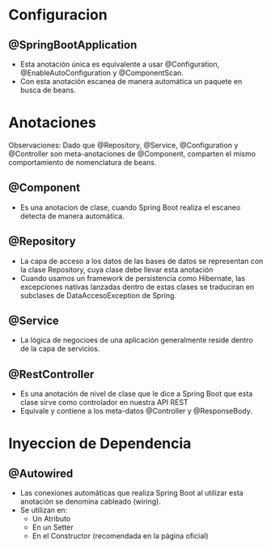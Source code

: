 # Configuracion
## @SpringBootApplication
- Esta anotación única es equivalente a usar @Configuration, @EnableAutoConfiguration y @ComponentScan.
- Con esta anotación escanea de manera automática un paquete en busca de beans.

# Anotaciones
Observaciones: Dado que @Repository, @Service, @Configuration y @Controller son meta-anotaciones de @Component, comparten el mismo comportamiento de nomenclatura de beans.

## @Component
- Es una anotacion de clase, cuando Spring Boot realiza el escaneo detecta de manera automática.

## @Repository
- La capa de acceso a los datos de las bases de datos se representan con la clase Repository, cuya clase debe llevar esta anotación
- Cuando usamos un framework de persistencia como Hibernate, las excepciones nativas lanzadas dentro de estas clases se traduciran en subclases de DataAccesoException de Spring.

## @Service
- La lógica de negocioes de una aplicación generalmente reside dentro de la capa de servicios.

## @RestController
- Es una anotación de nivel de clase que le dice a Spring Boot que esta clase sirve como controlador en nuestra API REST
- Equivale y contiene a los meta-datos @Controller y @ResponseBody.

# Inyeccion de Dependencia
## @Autowired
- Las conexiones automáticas que realiza Spring Boot al utilizar esta anotación se denomina cableado (wiring).
- Se utilizan en:
    - Un Atributo
    - En un Setter
    - En el Constructor (recomendada en la página oficial)